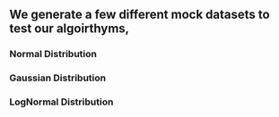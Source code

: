 ## We generate a few different mock datasets to test our algoirthyms, 


### Normal Distribution


### Gaussian Distribution


### LogNormal Distribution
